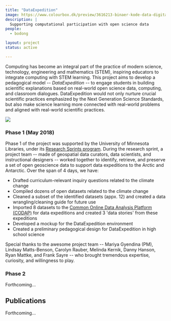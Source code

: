 ```yaml
---
title: "DataExpedition"
image: https://www.colourbox.dk/preview/3616213-binaer-kode-data-digital-baggrund.jpg
description: |
  Supporting computational participation with open science data
people:
  - bodong

layout: project
status: active

---
```


Computing has become an integral part of the practice of modern science, technology, engineering and mathematics (STEM), inspiring educators to integrate computing with STEM learning. This project aims to develop a pedagogical model -- *DataExpedition* -- to engage students in building scientific explanations based on real-world open science data, computing, and classroom dialogues. DataExpedition would not only nurture crucial scientific practices emphasized by the Next Generation Science Standards, but also make science learning more connected with real-world problems and aligned with real-world scientific practices.

![](hhttp://aims.fao.org/sites/default/files/images/SCHOOL%20OF%20DATA%202.jpg)

### Phase 1 (May 2018)

Phase 1 of the project was supported by the University of Minnesota Libraries, under its [Research Sprints program](https://www.lib.umn.edu/research-sprints).
During the research sprint, a project team -- made of geospatial data curators, data scientists, and instructional designers -- worked together to identify, retrieve, and preserve a set of open geoscience data to support data expeditions to the Arctic and Antarctic. Over the span of 4 days, we have:

- Drafted curriculum-relevant inquiry questions related to the climate change
- Compiled dozens of open datasets related to the climate change
- Cleaned a subset of the identified datasets (appx. 12) and created a data wrangling/cleaning guide for future use
- Imported 8 datasets to the [Common Online Data
Analysis Platform (CODAP)](https://codap.concord.org/) for data expeditions and created 3 'data stories' from these expeditions
- Developed a mockup for the DataExpedition environment
- Created a preliminary pedagogical design for DataExpedition in high school science

Special thanks to the awesome project team -- Mariya Gyendina (PM), Lindsay Matts-Benson, Carolyn Rauber, Melinda Kernik, Danny Hanson, Ryan Mattke, and Frank Sayre -- who brought tremendous expertise, curiosity, and willingness to play.


### Phase 2

Forthcoming...

## Publications

Forthcoming...
